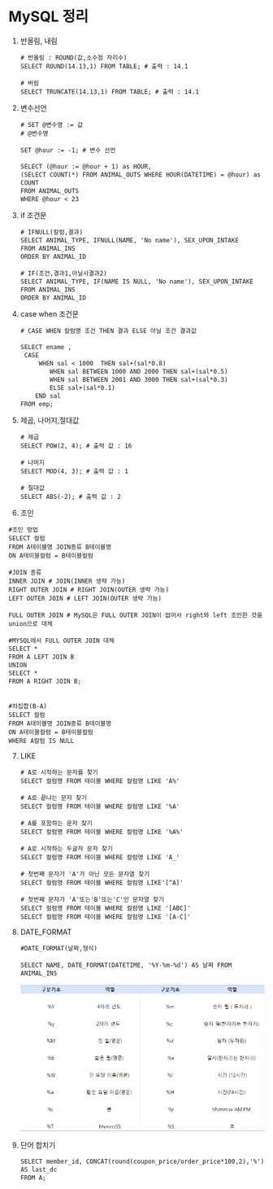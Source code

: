 # MySQL 정리

1. 반올림, 내림

   ```mysql
   # 반올림 : ROUND(값,소수점 자리수)
   SELECT ROUND(14.13,1) FROM TABLE; # 출력 : 14.1
   
   # 버림
   SELECT TRUNCATE(14.13,1) FROM TABLE; # 출력 : 14.1
   ```

   

2. 변수선언

   ```mysql
   # SET @변수명 := 값 
   # @변수명
   
   SET @hour := -1; # 변수 선언
   
   SELECT (@hour := @hour + 1) as HOUR,
   (SELECT COUNT(*) FROM ANIMAL_OUTS WHERE HOUR(DATETIME) = @hour) as COUNT
   FROM ANIMAL_OUTS
   WHERE @hour < 23
   ```

   

3. if 조건문

   ```mysql
   # IFNULL(칼럼,결과)
   SELECT ANIMAL_TYPE, IFNULL(NAME, 'No name'), SEX_UPON_INTAKE
   FROM ANIMAL_INS
   ORDER BY ANIMAL_ID
   
   # IF(조건,결과1,아닐시결과2)
   SELECT ANIMAL_TYPE, IF(NAME IS NULL, 'No name'), SEX_UPON_INTAKE
   FROM ANIMAL_INS
   ORDER BY ANIMAL_ID
   ```

   

4. case when 조건문

   ```mysql
   # CASE WHEN 칼럼명 조건 THEN 결과 ELSE 아닐 조건 결과값
   
   SELECT ename ,
   	CASE
   		WHEN sal < 1000  THEN sal+(sal*0.8)
           WHEN sal BETWEEN 1000 AND 2000 THEN sal+(sal*0.5)
           WHEN sal BETWEEN 2001 AND 3000 THEN sal+(sal*0.3)
           ELSE sal+(sal*0.1)
       END sal
   FROM emp; 
   
   ```

   

5. 제곱, 나머지,절대값

   ```mysql
   # 제곱
   SELECT POW(2, 4); # 출력 값 : 16
   
   # 나머지
   SELECT MOD(4, 3); # 출력 값 : 1
   
   # 절대값
   SELECT ABS(-2); # 출력 값 : 2
   ```

   

6.  조인

   ```mysql
   #조인 방법
   SELECT 컬럼
   FROM A테이블명 JOIN종류 B테이블명
   ON A테이블컬럼 = B테이블컬럼
   
   #JOIN 종류
   INNER JOIN # JOIN(INNER 생략 가능)
   RIGHT OUTER JOIN # RIGHT JOIN(OUTER 생략 가능)
   LEFT OUTER JOIN # LEFT JOIN(OUTER 생략 가능)
   
   FULL OUTER JOIN # MySQL은 FULL OUTER JOIN이 없어서 right와 left 조인한 것을 union으로 대체
   
   #MYSQL에서 FULL OUTER JOIN 대체
   SELECT *
   FROM A LEFT JOIN B
   UNION
   SELECT *
   FROM A RIGHT JOIN B;
   
   
   #차집합(B-A)
   SELECT 컬럼
   FROM A테이블명 JOIN종류 B테이블명
   ON A테이블컬럼 = B테이블컬럼
   WHERE A칼럼 IS NULL
   
   ```

   

7. LIKE

   ```mysql
   # A로 시작하는 문자를 찾기
   SELECT 컬럼명 FROM 테이블 WHERE 컬럼명 LIKE 'A%'
   
   # A로 끝나는 문자 찾기
   SELECT 컬럼명 FROM 테이블 WHERE 컬럼명 LIKE '%A'
   
   # A를 포함하는 문자 찾기
   SELECT 컬럼명 FROM 테이블 WHERE 컬럼명 LIKE '%A%'
   
   # A로 시작하는 두글자 문자 찾기
   SELECT 컬럼명 FROM 테이블 WHERE 컬럼명 LIKE 'A_'
   
   # 첫번째 문자가 'A'가 아닌 모든 문자열 찾기
   SELECT 컬럼명 FROM 테이블 WHERE 컬럼명 LIKE'[^A]'
   
   # 첫번째 문자가 'A'또는'B'또는'C'인 문자열 찾기
   SELECT 컬럼명 FROM 테이블 WHERE 컬럼명 LIKE '[ABC]'
   SELECT 컬럼명 FROM 테이블 WHERE 컬럼명 LIKE '[A-C]'
   ```

   

8. DATE_FORMAT

   ```mysql
   #DATE_FORMAT(날짜,형식)
   
   SELECT NAME, DATE_FORMAT(DATETIME, '%Y-%m-%d') AS 날짜 FROM ANIMAL_INS
   ```

   ![image-20210730234434415](images/image-20210730234434415.png)



9. 단어 합치기

   ```mysql
   SELECT member_id, CONCAT(round(coupon_price/order_price*100,2),'%') AS last_dc 
   FROM A;
   ```

   